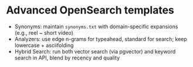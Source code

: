 # Advanced OpenSearch templates

- Synonyms: maintain `synonyms.txt` with domain-specific expansions (e.g., reel ~ short video)
- Analyzers: use edge n-grams for typeahead, standard for search; keep lowercase + asciifolding
- Hybrid Search: run both vector search (via pgvector) and keyword search in API, blend by recency and quality